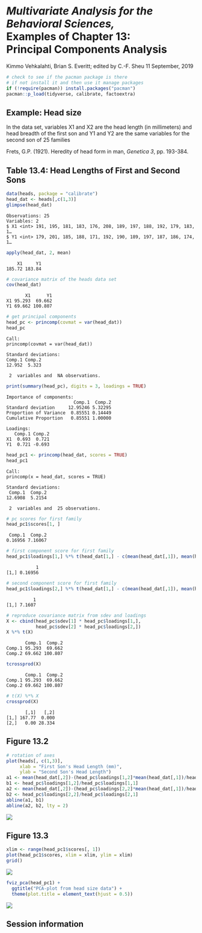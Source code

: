 *Multivariate Analysis for the Behavioral Sciences,*  
**Examples of Chapter 13:**  
**Principal Components Analysis**
================
Kimmo Vehkalahti, Brian S. Everitt; edited by C.-F. Sheu
11 September, 2019

``` r
# check to see if the pacman package is there
# if not install it and then use it manage packages
if (!require(pacman)) install.packages("pacman")
pacman::p_load(tidyverse, calibrate, factoextra)
```

## Example: Head size

In the data set, variables X1 and X2 are the head length (in
millimeters) and head breadth of the first son and Y1 and Y2 are the
same variables for the second son of 25 families

Frets, G.P. (1921). Heredity of head form in man, *Genetica 3*,
pp. 193-384.

## Table 13.4: Head Lengths of First and Second Sons

``` r
data(heads, package = "calibrate")
head_dat <- heads[,c(1,3)]
glimpse(head_dat)
```

    Observations: 25
    Variables: 2
    $ X1 <int> 191, 195, 181, 183, 176, 208, 189, 197, 188, 192, 179, 183, 1…
    $ Y1 <int> 179, 201, 185, 188, 171, 192, 190, 189, 197, 187, 186, 174, 1…

``` r
apply(head_dat, 2, mean)
```

``` 
    X1     Y1 
185.72 183.84 
```

``` r
# covariance matrix of the heads data set
cov(head_dat)
```

``` 
       X1      Y1
X1 95.293  69.662
Y1 69.662 100.807
```

``` r
# get principal components
head_pc <- princomp(covmat = var(head_dat))
head_pc
```

    Call:
    princomp(covmat = var(head_dat))
    
    Standard deviations:
    Comp.1 Comp.2 
    12.952  5.323 
    
     2  variables and  NA observations.

``` r
print(summary(head_pc), digits = 3, loadings = TRUE)
```

    Importance of components:
                             Comp.1  Comp.2
    Standard deviation     12.95246 5.32295
    Proportion of Variance  0.85551 0.14449
    Cumulative Proportion   0.85551 1.00000
    
    Loadings:
       Comp.1 Comp.2
    X1  0.693  0.721
    Y1  0.721 -0.693

``` r
head_pc1 <- princomp(head_dat, scores = TRUE)
head_pc1
```

    Call:
    princomp(x = head_dat, scores = TRUE)
    
    Standard deviations:
     Comp.1  Comp.2 
    12.6908  5.2154 
    
     2  variables and  25 observations.

``` r
# pc scores for first family
head_pc1$scores[1, ]
```

``` 
 Comp.1  Comp.2 
0.16956 7.16067 
```

``` r
# first component score for first family
head_pc1$loadings[1,] %*% t(head_dat[1,] - c(mean(head_dat[,1]), mean(head_dat[,2])))
```

``` 
           1
[1,] 0.16956
```

``` r
# second component score for first family
head_pc1$loadings[2,] %*% t(head_dat[1,] - c(mean(head_dat[,1]), mean(head_dat[,2])))
```

``` 
          1
[1,] 7.1607
```

``` r
# reproduce covariance matrix from sdev and loadings
X <- cbind(head_pc$sdev[1] * head_pc$loadings[1,],
           head_pc$sdev[2] * head_pc$loadings[2,])
X %*% t(X)
```

``` 
       Comp.1  Comp.2
Comp.1 95.293  69.662
Comp.2 69.662 100.807
```

``` r
tcrossprod(X)
```

``` 
       Comp.1  Comp.2
Comp.1 95.293  69.662
Comp.2 69.662 100.807
```

``` r
# t(X) %*% X
crossprod(X)
```

``` 
       [,1]   [,2]
[1,] 167.77  0.000
[2,]   0.00 28.334
```

## Figure 13.2

``` r
# rotation of axes
plot(heads[, c(1,3)], 
     xlab = "First Son's Head Length (mm)", 
     ylab = "Second Son's Head Length")
a1 <- mean(head_dat[,2])-(head_pc$loadings[1,2]*mean(head_dat[,1])/head_pc$loadings[1,1])
b1 <- head_pc$loadings[1,2]/head_pc$loadings[1,1]
a2 <- mean(head_dat[,2])-(head_pc$loadings[2,2]*mean(head_dat[,1])/head_pc$loadings[2,1])
b2 <- head_pc$loadings[2,2]/head_pc$loadings[2,1]
abline(a1, b1)
abline(a2, b2, lty = 2)
```

<img src="Head_size_files/figure-gfm/fig13.2-1.png" style="display: block; margin: auto;" />

## Figure 13.3

``` r
xlim <- range(head_pc1$scores[, 1])
plot(head_pc1$scores, xlim = xlim, ylim = xlim)
grid()
```

<img src="Head_size_files/figure-gfm/fig13.3-1.png" style="display: block; margin: auto;" />

``` r
fviz_pca(head_pc1) +
  ggtitle("PCA-plot from head size data") +
  theme(plot.title = element_text(hjust = 0.5))
```

<img src="Head_size_files/figure-gfm/fig13.3b-1.png" style="display: block; margin: auto;" />

## Session information
